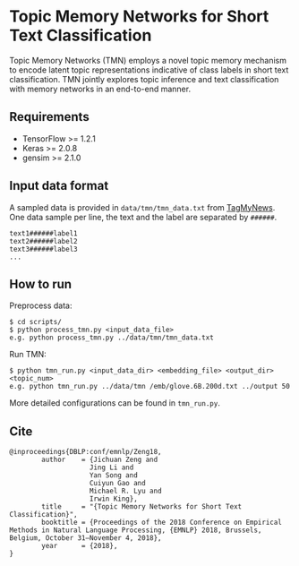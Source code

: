 # Topic Memory Networks for Short Text Classification
Topic Memory Networks (TMN) employs a novel topic memory mechanism to encode
latent topic representations indicative of class labels in short text classification. 
TMN jointly explores topic inference and text classification with memory networks in an end-to-end manner.

## Requirements
* TensorFlow >= 1.2.1
* Keras >= 2.0.8
* gensim >= 2.1.0

## Input data format
A sampled data is provided in `data/tmn/tmn_data.txt` from [TagMyNews](http://acube.di.unipi.it/tmn-dataset/). One data sample per line, the text and the label are separated by `######`.

```
text1######label1
text2######label2
text3######label3
...
```

## How to run
Preprocess data:
```
$ cd scripts/
$ python process_tmn.py <input_data_file>    
e.g. python process_tmn.py ../data/tmn/tmn_data.txt
```

Run TMN:
```
$ python tmn_run.py <input_data_dir> <embedding_file> <output_dir> <topic_num>     
e.g. python tmn_run.py ../data/tmn /emb/glove.6B.200d.txt ../output 50
```

More detailed configurations can be found in `tmn_run.py`.

## Cite
```
@inproceedings{DBLP:conf/emnlp/Zeng18,
        author    = {Jichuan Zeng and
                    Jing Li and
                    Yan Song and
                    Cuiyun Gao and
		            Michael R. Lyu and
		            Irwin King},
        title     = "{Topic Memory Networks for Short Text Classification}",
        booktitle = {Proceedings of the 2018 Conference on Empirical Methods in Natural Language Processing, {EMNLP} 2018, Brussels, Belgium, October 31–November 4, 2018},
        year      = {2018},
}
```